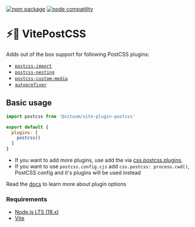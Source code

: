 <a href="https://npmjs.com/package/@vituum/vite-plugin-postcss"><img src="https://img.shields.io/npm/v/@vituum/vite-plugin-postcss.svg" alt="npm package"></a>
<a href="https://nodejs.org/en/about/releases/"><img src="https://img.shields.io/node/v/@vituum/vite-plugin-postcss.svg" alt="node compatility"></a>

# ⚡️🎨 VitePostCSS
Adds out of the box support for following PostCSS plugins:
* [`postcss-import`](https://www.npmjs.com/package/postcss-import)
* [`postcss-nesting`](https://www.npmjs.com/package/postcss-nesting)
* [`postcss-custom-media`](https://www.npmjs.com/package/postcss-custom-media)
* [`autoprefixer`](https://www.npmjs.com/package/autoprefixer)

## Basic usage

```js
import postcss from '@vituum/vite-plugin-postcss'

export default {
  plugins: [
    postcss()
  ]
}
```

* If you want to add more plugins, use add the via [css.postcss.plugins](https://vitejs.dev/config/shared-options.html#css-postcss).
* If you want to use `postcss.config.cjs` add `css.postcss: process.cwd()`, PostCSS config and it's plugins will be used instead

Read the [docs](https://vituum.dev/config/plugins-options.html#vituum-postcss) to learn more about plugin options

### Requirements

- [Node.js LTS (18.x)](https://nodejs.org/en/download/)
- [Vite](https://vitejs.dev/)
